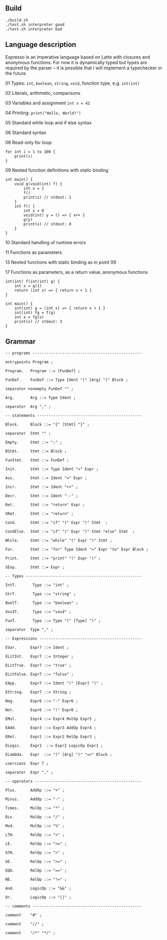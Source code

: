 ## Build

```
./build.sh
./test.sh interpreter good
./test.sh interpreter bad
```

## Language description

Espresso is an imperative language based on Latte with closures and anonymous functions. For now it is dynamically typed but types are required by the parser – it is possible that I will implement a typechecker in the future. 

01 Types: `int`, `boolean`, `string`, `void`, function type, e.g. `int(int)`

02 Literals, arithmetic, comparisons

03 Variables and assignment `int x = 42`

04 Printing: `print("Hello, World!")`

05 Standard while loop and if else syntax

06 Standard syntax

08 Read-only for loop:
```
for int i = 1 to 100 {
    print(i)
}
```

09 Nested function definitions with static binding
```
int main() {
    void g(void(int) f) {
        int x = 1
        f()
        print(x) // stdout: 1
    }
    int f() {
        int x = 0
        void(int) y = () => { x++ }
        g(y)
        print(x) // stdout: 0
    }
}
```
10 Standard handling of runtime errors

11 Functions as parameters

13 Nested functions with static binding as in point 09

17 Functions as parameters, as a return value, anonymous functions
```
int(int) f(int(int) g) {
    int x = g(1)
    return (int x) => { return x + 1 }
}

int main() {
    int(int) g = (int x) => { return x + 1 }
    int(int) fg = f(g)
    int x = fg(x)
    print(x) // stdout: 3
}
```

## Grammar

```
-- programs ------------------------------------------------

entrypoints Program ;

Program.   Program ::= [FunDef] ;

FunDef.    FunDef ::= Type Ident "(" [Arg] ")" Block ;

separator nonempty FunDef "" ;

Arg.       Arg ::= Type Ident ;

separator  Arg "," ;

-- statements ----------------------------------------------

Block.     Block ::= "{" [Stmt] "}" ;

separator  Stmt "" ;

Empty.     Stmt ::= ";" ;

BStmt.     Stmt ::= Block ;

FunStmt.   Stmt ::= FunDef ;

Init.      Stmt ::= Type Ident "=" Expr ;

Ass.       Stmt ::= Ident "=" Expr ;

Incr.      Stmt ::= Ident "++" ;

Decr.      Stmt ::= Ident "--" ;

Ret.       Stmt ::= "return" Expr ;

VRet.      Stmt ::= "return" ;

Cond.      Stmt ::= "if" "(" Expr ")" Stmt  ;

CondElse.  Stmt ::= "if" "(" Expr ")" Stmt "else" Stmt  ;

While.     Stmt ::= "while" "(" Expr ")" Stmt ;

For.       Stmt ::= "for" Type Ident "=" Expr "to" Expr Block ;

Print.     Stmt ::= "print" "(" Expr ")" ;

SExp.      Stmt ::= Expr ;

-- Types ---------------------------------------------------

IntT.       Type ::= "int" ;

StrT.       Type ::= "string" ;

BoolT.      Type ::= "boolean" ;

VoidT.      Type ::= "void" ;

FunT.       Type ::= Type "(" [Type] ")" ;

separator  Type "," ;

-- Expressions ---------------------------------------------

EVar.      Expr7 ::= Ident ;

ELitInt.   Expr7 ::= Integer ;

ELitTrue.  Expr7 ::= "true" ;

ELitFalse. Expr7 ::= "false" ;

EApp.      Expr7 ::= Ident "(" [Expr] ")" ;

EString.   Expr7 ::= String ;

Neg.       Expr6 ::= "-" Expr6 ;

Not.       Expr6 ::= "!" Expr6 ;

EMul.      Expr4 ::= Expr4 MulOp Expr5 ;

EAdd.      Expr3 ::= Expr3 AddOp Expr4 ;

ERel.      Expr2 ::= Expr2 RelOp Expr3 ;

ELogic.    Expr1  ::= Expr2 LogicOp Expr1 ;

ELambda.   Expr  ::= "(" [Arg] ")" "=>" Block ;

coercions  Expr 7 ;

separator  Expr "," ;

-- operators -----------------------------------------------

Plus.      AddOp ::= "+" ;

Minus.     AddOp ::= "-" ;

Times.     MulOp ::= "*" ;

Div.       MulOp ::= "/" ;

Mod.       MulOp ::= "%" ;

LTH.       RelOp ::= "<" ;

LE.        RelOp ::= "<=" ;

GTH.       RelOp ::= ">" ;

GE.        RelOp ::= ">=" ;

EQU.       RelOp ::= "==" ;

NE.        RelOp ::= "!=" ;

And.       LogicOp ::= "&&" ;

Or.        LogicOp ::= "||" ;

-- comments ------------------------------------------------

comment    "#" ;

comment    "//" ;

comment    "/*" "*/" ;

```
